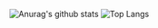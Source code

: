 ![Anurag's github stats](https://github-readme-stats.vercel.app/api?username=mariuscontoli&show_icons=true&theme=synthwave&count_private=true) ![Top Langs](https://github-readme-stats.vercel.app/api/top-langs/?username=mariuscontoli&layout=compact)
